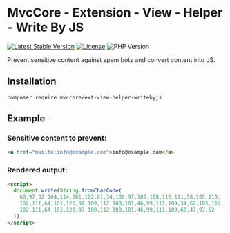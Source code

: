# MvcCore - Extension - View - Helper - Write By JS

[![Latest Stable Version](https://img.shields.io/badge/Stable-v4.3.1-brightgreen.svg?style=plastic)](https://github.com/mvccore/ext-view-helper-writebyjs/releases)
[![License](https://img.shields.io/badge/Licence-BSD-brightgreen.svg?style=plastic)](https://mvccore.github.io/docs/mvccore/4.0.0/LICENCE.md)
![PHP Version](https://img.shields.io/badge/PHP->=5.3-brightgreen.svg?style=plastic)

Prevent sensitive content against spam bots and convert content into JS.

## Installation
```shell
composer require mvccore/ext-view-helper-writebyjs
```

## Example

### Sensitive content to prevent:
```html
<a href="mailto:info@example.com">info@example.com</a>
```

### Rendered output:
```html
<script>
  document.write(String.fromCharCode(
    60,97,32,104,114,101,102,61,34,109,97,105,108,116,111,58,105,110,
    102,111,64,101,120,97,109,112,108,101,46,99,111,109,34,62,105,110,
    102,111,64,101,120,97,109,112,108,101,46,99,111,109,60,47,97,62
  ));
</script>
```
